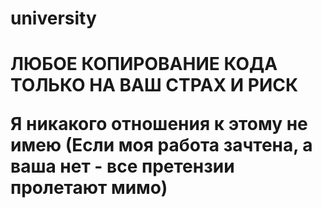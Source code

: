 # university
<h1>
  ЛЮБОЕ КОПИРОВАНИЕ КОДА ТОЛЬКО НА ВАШ СТРАХ И РИСК

  Я никакого отношения к этому не имею (Если моя работа зачтена, а ваша нет - все претензии пролетают мимо)
</h1>
